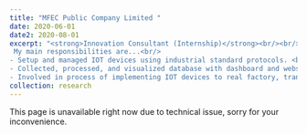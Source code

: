 ```yaml
---
title: "MFEC Public Company Limited "
date: 2020-06-01
date2: 2020-08-01
excerpt: "<strong>Innovation Consultant (Internship)</strong><br/><br/> During an internship at MFEC Public Limited Company, one of Thailand’s largest system integrator companies, I got to work on improving a factory’s efficiency, sustainability, and safety. It sparked my interest in cyber-physical systems (CPS) with robotics and made me excited about its potential to drastically transform Thailand factories. <br/>
 My main responsibilities are...<br/>
- Setup and managed IOT devices using industrial standard protocols. <br/>
- Collected, processed, and visualized database with dashboard and webserver.<br/>
- Involved in process of implementing IOT devices to real factory, transforming factory from offline to online.<br/><br/><img src='/images/projects_images/mfec3.jpg' width='600'>"
collection: research
---
```

This page is unavailable right now due to technical issue, sorry for your inconvenience.
